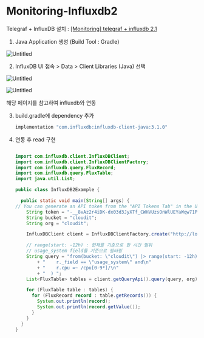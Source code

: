 # Monitoring-Influxdb2

Telegraf + InfluxDB 설치 : [[Monitoring] telegraf + influxdb 2.1](Monitoring/TIL_211209_telegraf+influxdb.md) 

1. Java Application 생성 (Build Tool : Gradle)

![Untitled](https://s3.us-west-2.amazonaws.com/secure.notion-static.com/c68b0c67-b20e-4405-ad47-333273b73b91/Untitled.png?X-Amz-Algorithm=AWS4-HMAC-SHA256&X-Amz-Content-Sha256=UNSIGNED-PAYLOAD&X-Amz-Credential=AKIAT73L2G45EIPT3X45%2F20211214%2Fus-west-2%2Fs3%2Faws4_request&X-Amz-Date=20211214T005518Z&X-Amz-Expires=86400&X-Amz-Signature=d61de670fe4f5ee734b66fb12c06892498490bbfd8af689db88299128286c4f9&X-Amz-SignedHeaders=host&response-content-disposition=filename%20%3D%22Untitled.png%22&x-id=GetObject)

2. InfluxDB UI 접속 > Data > Client Libraries (Java) 선택

![Untitled](https://s3.us-west-2.amazonaws.com/secure.notion-static.com/c940f2f2-abef-453d-ab7d-470b58d7c354/Untitled.png?X-Amz-Algorithm=AWS4-HMAC-SHA256&X-Amz-Content-Sha256=UNSIGNED-PAYLOAD&X-Amz-Credential=AKIAT73L2G45EIPT3X45%2F20211214%2Fus-west-2%2Fs3%2Faws4_request&X-Amz-Date=20211214T005529Z&X-Amz-Expires=86400&X-Amz-Signature=c55cc00f94466b84f48e7807a6213fa3fa56b9ee5b067bd67c6067ae170b8753&X-Amz-SignedHeaders=host&response-content-disposition=filename%20%3D%22Untitled.png%22&x-id=GetObject)

![Untitled](https://s3.us-west-2.amazonaws.com/secure.notion-static.com/644b2acb-8046-4eac-b4bc-85257dd4d22a/Untitled.png?X-Amz-Algorithm=AWS4-HMAC-SHA256&X-Amz-Content-Sha256=UNSIGNED-PAYLOAD&X-Amz-Credential=AKIAT73L2G45EIPT3X45%2F20211214%2Fus-west-2%2Fs3%2Faws4_request&X-Amz-Date=20211214T005541Z&X-Amz-Expires=86400&X-Amz-Signature=d0c5a369a0de40153c764d83c2f60557a47b9e0e84511ccf9bb4c766c725d7cf&X-Amz-SignedHeaders=host&response-content-disposition=filename%20%3D%22Untitled.png%22&x-id=GetObject)

해당 페이지를 참고하여 influxdb와 연동

3. build.gradle에 dependency 추가
    
    ```powershell
    implementation "com.influxdb:influxdb-client-java:3.1.0"
    ```
    
4. 연동 후 read 구현
    
    ```java
    
    import com.influxdb.client.InfluxDBClient;
    import com.influxdb.client.InfluxDBClientFactory;
    import com.influxdb.query.FluxRecord;
    import com.influxdb.query.FluxTable;
    import java.util.List;
    
    public class InfluxDB2Example {
    
      public static void main(String[] args) {
    // You can generate an API token from the "API Tokens Tab" in the UI
        String token = "-__8vAz2r4iDK-dx03d3JyXTf_CWHVUzsOnWlUEYaWqw71PBKJO4xgveJCvgcnvC1IndYad894u8FkmTqFRKeQ==";
        String bucket = "cloudit";
        String org = "cloudit";
    
        InfluxDBClient client = InfluxDBClientFactory.create("http://localhost:8086", token.toCharArray());
    
        // range(start: -12h) : 현재를 기준으로 한 시간 범위
        // usage_system field를 기준으로 필터링
        String query = "from(bucket: \"cloudit\") |> range(start: -12h) |> filter(fn: (r) =>\n"
            + "    r._field == \"usage_system\" and\n"
            + "    r.cpu =~ /cpu[0-9*]/\n"
            + "  ) ";
        List<FluxTable> tables = client.getQueryApi().query(query, org);
    
        for (FluxTable table : tables) {
          for (FluxRecord record : table.getRecords()) {
            System.out.println(record);
            System.out.println(record.getValue());
          }
        }
      }
    }
    ```
